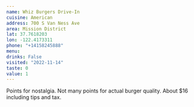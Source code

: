 ```yaml
---
name: Whiz Burgers Drive-In
cuisine: American
address: 700 S Van Ness Ave
area: Mission District
lat: 37.7618203
lon: -122.4173311
phone: "+14158245888"
menu: 
drinks: False
visited: "2022-11-14"
taste: 0
value: 1
---
```


Points for nostalgia. Not many points for actual burger quality. About $16 including tips and tax.
